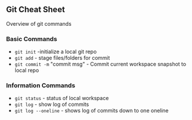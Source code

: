 ## Git Cheat Sheet

Overview of git commands

### Basic Commands

* `git init` -initialize a local git repo
* `git add` - stage files/folders for commit
* `git commit -m` "commit msg" - Commit current workspace snapshot to local repo

### Information Commands
* `git status` - status of local workspace
* `git log` - show log of commits
* `git log --oneline` - shows log of commits down to one oneline
